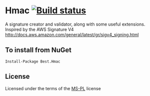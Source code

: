 Hmac [![Build status](https://ci.appveyor.com/api/projects/status/8ml3eb79e48t938s?svg=true)](https://ci.appveyor.com/project/andrewabest/hmac)
====

A signature creator and validator, along with some useful extensions. Inspired by the AWS Signature V4 http://docs.aws.amazon.com/general/latest/gr/sigv4_signing.html

## To install from NuGet

    Install-Package Best.Hmac

## License

Licensed under the terms of the [MS-PL](https://opensource.org/licenses/MS-PL) license